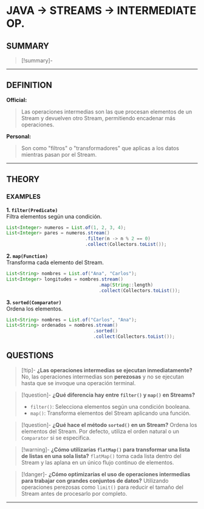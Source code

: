# JAVA -> STREAMS -> INTERMEDIATE OP.

## SUMMARY
> [!summary]-
> 
- - - 

## DEFINITION
**Official:**
> Las operaciones intermedias son las que procesan elementos de un Stream y devuelven otro Stream, permitiendo encadenar más operaciones.

**Personal:**
>Son como "filtros" o "transformadores" que aplicas a los datos mientras pasan por el Stream.
- - - 

## THEORY

### EXAMPLES

**1. `filter(Predicate)`**  
Filtra elementos según una condición.  
```java
List<Integer> numeros = List.of(1, 2, 3, 4);
List<Integer> pares = numeros.stream()
						     .filter(n -> n % 2 == 0)
						     .collect(Collectors.toList());
```

**2. `map(Function)`**  
Transforma cada elemento del Stream.
```java
List<String> nombres = List.of("Ana", "Carlos");
List<Integer> longitudes = nombres.stream()
								  .map(String::length)
							      .collect(Collectors.toList());
```

**3.  `sorted(Comparator)`**  
Ordena los elementos.
```java
List<String> nombres = List.of("Carlos", "Ana");
List<String> ordenados = nombres.stream()
							    .sorted()
							    .collect(Collectors.toList());
```
## QUESTIONS
>[!tip]- **¿Las operaciones intermedias se ejecutan inmediatamente?** 
No, las operaciones intermedias son **perezosas** y no se ejecutan hasta que se invoque una operación terminal.

> [!question]- **¿Qué diferencia hay entre `filter()` y `map()` en Streams?**
>- `filter()`: Selecciona elementos según una condición booleana.
>- `map()`: Transforma elementos del Stream aplicando una función.

> [!question]- **¿Qué hace el método `sorted()` en un Stream?**
Ordena los elementos del Stream. Por defecto, utiliza el orden natural o un `Comparator` si se especifica.

>[!warning]- **¿Cómo utilizarías `flatMap()` para transformar una lista de listas en una sola lista?**
 `flatMap()` toma cada lista dentro del Stream y las aplana en un único flujo continuo de elementos.

>[!danger]- **¿Cómo optimizarías el uso de operaciones intermedias para trabajar con grandes conjuntos de datos?**
Utilizando operaciones perezosas como `limit()` para reducir el tamaño del Stream antes de procesarlo por completo.

- - -
